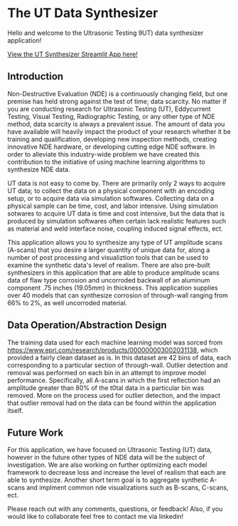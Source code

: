 # The UT Data Synthesizer
Hello and welcome to the Ultrasonic Testing 9UT) data synthesizer application!

[View the UT Synthesizer Streamlit App here!](https://utsynthesizerv2.streamlit.app/)

## Introduction

Non-Destructive Evaluation (NDE) is a continuously changing field, but one premise has held strong against the test of time; data scarcity. No matter if you are conducting research for Ultrasonic Testing (UT), Eddycurrent Testing, Visual Testing, Radiographic Testing, or any other type of NDE method, data scarcity is always a prevalent issue. The amount of data you have available will heavily impact the product of your research whether it be training and qualification, developing new inspection methods, creating innovative NDE hardware, or developing cutting edge NDE software. In order to alleviate this industry-wide problem we have created this contribution to the initiative of using machine learning algorithms to synthesize NDE data.

UT data is not easy to come by. There are primarily only 2 ways to acquire UT data; to collect the data on a physical component with an encoding setup, or to acquire data via simulation softwares. Collecting data on a physical sample can be time, cost, and labor intensive. Using simulation sotwares to acquire UT data is time and cost intensive, but the data that is produced by simulation softwares often certain lack realistic features such as material and weld interface noise, coupling induced signal effects, ect.

This application allows you to synthesize any type of UT amplitude scans (A-scans) that you desire a larger quantity of unique data for, along a number of post processing and visualiztion tools that can be used to examine the synthetic data's level of realism. There are also pre-built synthesizers in this application that are able to produce amplitude scans data of flaw type corrosion and uncorroded backwall of an aluminum component .75 inches (19.05mm) in thickness. This application supplies over 40 models that can synthesize corrosion of through-wall ranging from 66% to 2%, as well uncorroded material.

## Data Operation/Abstraction Design
The training data used for each machine learning model was sorced from https://www.epri.com/research/products/000000003002031138, which provided a fairly clean dataset as is. In this dataset are 42 bins of data, each corresponding to a particular section of through-wall. Outlier detection and removal was performed on each bin in an attempt to improve model performance. Specifically, all A-scans in which the first reflection had an amplitude greater than 80% of the t0tal data in a particular bin was removed. More on the process used for outlier detection, and the impact that outlier removal had on the data can be found within the application itself.

## Future Work
For this application, we have focused on Ultrasonic Testing (UT) data, however in the future other types of NDE data will be the subject of investigation. We are also working on further optimizing each model framework to decrease loss and increase the level of realism that each are able to synthesize. Another short term goal is to aggregate synthetic A-scans and implment common nde visualizations such as B-scans, C-scans, ect.

Please reach out with any comments, questions, or feedback! Also, if you would like to collaborate feel free to contact me via linkedin!
